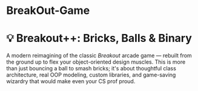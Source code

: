# BreakOut-Game
# 💡 Breakout++: Bricks, Balls & Binary

A modern reimagining of the classic *Breakout* arcade game — rebuilt from the ground up to flex your object-oriented design muscles. This is more than just bouncing a ball to smash bricks; it's about thoughtful class architecture, real OOP modeling, custom libraries, and game-saving wizardry that would make even your CS prof proud.


